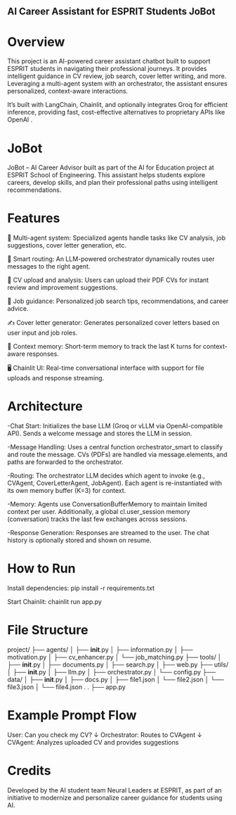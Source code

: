 ## **AI Career Assistant for ESPRIT Students JoBot**
# Overview
This project is an AI-powered career assistant chatbot built to support ESPRIT students in navigating their professional journeys. It provides intelligent guidance in CV review, job search, cover letter writing, and more. Leveraging a multi-agent system with an orchestrator, the assistant ensures personalized, context-aware interactions.

It’s built with LangChain, Chainlit, and optionally integrates Groq for efficient inference, providing fast, cost-effective alternatives to proprietary APIs like OpenAI .

# JoBot
JoBot – AI Career Advisor built as part of the AI for Education project at ESPRIT School of Engineering. This assistant helps students explore careers, develop skills, and plan their professional paths using intelligent recommendations.

# Features
🧠 Multi-agent system: Specialized agents handle tasks like CV analysis, job suggestions, cover letter generation, etc.

🧭 Smart routing: An LLM-powered orchestrator dynamically routes user messages to the right agent.

📄 CV upload and analysis: Users can upload their PDF CVs for instant review and improvement suggestions.

💼 Job guidance: Personalized job search tips, recommendations, and career advice.

✍️ Cover letter generator: Generates personalized cover letters based on user input and job roles.

💬 Context memory: Short-term memory to track the last K turns for context-aware responses.

🖥️ Chainlit UI: Real-time conversational interface with support for file uploads and response streaming.

# Architecture

-Chat Start:
Initializes the base LLM (Groq or vLLM via OpenAI-compatible API).
Sends a welcome message and stores the LLM in session.

-Message Handling:
Uses a central function orchestrator_smart to classify and route the message.
CVs (PDFs) are handled via message.elements, and paths are forwarded to the orchestrator.

-Routing:
The orchestrator LLM decides which agent to invoke (e.g., CVAgent, CoverLetterAgent, JobAgent).
Each agent is re-instantiated with its own memory buffer (K=3) for context.

-Memory:
Agents use ConversationBufferMemory to maintain limited context per user.
Additionally, a global cl.user_session memory (conversation) tracks the last few exchanges across sessions.

-Response Generation:
Responses are streamed to the user.
The chat history is optionally stored and shown on resume.

# How to Run
Install dependencies:
pip install -r requirements.txt

Start Chainlit:
chainlit run app.py

# File Structure
project/
├── agents/
│   ├── __init__.py
│   ├── information.py
│   ├── motivation.py
│   ├── cv_enhancer.py
│   └── job_matching.py
├── tools/
│   ├── __init__.py
│   ├── documents.py
│   ├── search.py
│   ├── web.py
├── utils/
│   ├── __init__.py
│   ├── llm.py
│   ├── orchestrator.py
│   └── config.py
├── data/
│   ├── __init__.py
│   ├── docs.py
│   ├── file1.json
│   └── file2.json
│   └── file3.json
│   └── file4.json
.
.
├── app.py

# Example Prompt Flow
User: Can you check my CV?
↓
Orchestrator: Routes to CVAgent
↓
CVAgent: Analyzes uploaded CV and provides suggestions

# Credits
Developed by the AI student team Neural Leaders at ESPRIT, as part of an initiative to modernize and personalize career guidance for students using AI.
